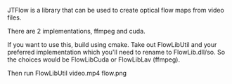 JTFlow is a library that can be used to create optical flow maps from video files.

There are 2 implementations, ffmpeg and cuda.

If you want to use this, build using cmake. Take out FlowLibUtil and your preferred implementation which you'll need to rename to FlowLib.dll/so.
So the choices would be FlowLibCuda or FlowLibLav (ffmpeg).

Then run FlowLibUtil video.mp4 flow.png
